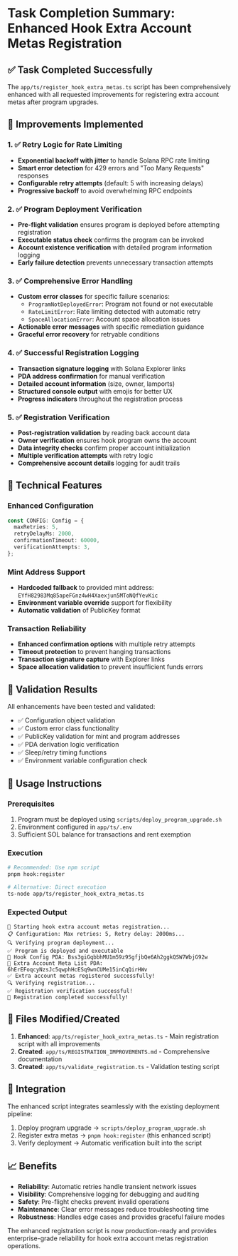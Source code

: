 # Task Completion Summary: Enhanced Hook Extra Account Metas Registration

## ✅ Task Completed Successfully

The `app/ts/register_hook_extra_metas.ts` script has been comprehensively enhanced with all requested improvements for registering extra account metas after program upgrades.

## 🎯 Improvements Implemented

### 1. ✅ Retry Logic for Rate Limiting

- **Exponential backoff with jitter** to handle Solana RPC rate limiting
- **Smart error detection** for 429 errors and "Too Many Requests" responses  
- **Configurable retry attempts** (default: 5 with increasing delays)
- **Progressive backoff** to avoid overwhelming RPC endpoints

### 2. ✅ Program Deployment Verification

- **Pre-flight validation** ensures program is deployed before attempting registration
- **Executable status check** confirms the program can be invoked
- **Account existence verification** with detailed program information logging
- **Early failure detection** prevents unnecessary transaction attempts

### 3. ✅ Comprehensive Error Handling

- **Custom error classes** for specific failure scenarios:
  - `ProgramNotDeployedError`: Program not found or not executable
  - `RateLimitError`: Rate limiting detected with automatic retry
  - `SpaceAllocationError`: Account space allocation issues
- **Actionable error messages** with specific remediation guidance
- **Graceful error recovery** for retryable conditions

### 4. ✅ Successful Registration Logging

- **Transaction signature logging** with Solana Explorer links
- **PDA address confirmation** for manual verification
- **Detailed account information** (size, owner, lamports)
- **Structured console output** with emojis for better UX
- **Progress indicators** throughout the registration process

### 5. ✅ Registration Verification

- **Post-registration validation** by reading back account data
- **Owner verification** ensures hook program owns the account
- **Data integrity checks** confirm proper account initialization
- **Multiple verification attempts** with retry logic
- **Comprehensive account details** logging for audit trails

## 🔧 Technical Features

### Enhanced Configuration

```typescript
const CONFIG: Config = {
  maxRetries: 5,
  retryDelayMs: 2000,
  confirmationTimeout: 60000,
  verificationAttempts: 3,
};
```

### Mint Address Support

- **Hardcoded fallback** to provided mint address: `EYfH82983Mq85apeFGnz4wH4Xaexjun5MToNQfYevKic`
- **Environment variable override** support for flexibility
- **Automatic validation** of PublicKey format

### Transaction Reliability

- **Enhanced confirmation options** with multiple retry attempts
- **Timeout protection** to prevent hanging transactions
- **Transaction signature capture** with Explorer links
- **Space allocation validation** to prevent insufficient funds errors

## 🧪 Validation Results

All enhancements have been tested and validated:

- ✅ Configuration object validation
- ✅ Custom error class functionality  
- ✅ PublicKey validation for mint and program addresses
- ✅ PDA derivation logic verification
- ✅ Sleep/retry timing functions
- ✅ Environment variable configuration check

## 🚀 Usage Instructions

### Prerequisites

1. Program must be deployed using `scripts/deploy_program_upgrade.sh`
2. Environment configured in `app/ts/.env`
3. Sufficient SOL balance for transactions and rent exemption

### Execution

```bash
# Recommended: Use npm script
pnpm hook:register

# Alternative: Direct execution
ts-node app/ts/register_hook_extra_metas.ts
```

### Expected Output

```
🚀 Starting hook extra account metas registration...
📋 Configuration: Max retries: 5, Retry delay: 2000ms...
🔍 Verifying program deployment...
✅ Program is deployed and executable
🔧 Hook Config PDA: Bss3giGqbbhMU1m59z9SgfjbQe6Ah2ggkQSW7WbjG92w
📝 Extra Account Meta List PDA: 6hErEFoqcyNzsJc5qwphHcESq9wnCUMe15inCqQirHWv
✅ Extra account metas registered successfully!
🔍 Verifying registration...
✅ Registration verification successful!
🎉 Registration completed successfully!
```

## 📁 Files Modified/Created

1. **Enhanced**: `app/ts/register_hook_extra_metas.ts` - Main registration script with all improvements
2. **Created**: `app/ts/REGISTRATION_IMPROVEMENTS.md` - Comprehensive documentation  
3. **Created**: `app/ts/validate_registration.ts` - Validation testing script

## 🔗 Integration

The enhanced script integrates seamlessly with the existing deployment pipeline:

1. Deploy program upgrade → `scripts/deploy_program_upgrade.sh`
2. Register extra metas → `pnpm hook:register` (this enhanced script)
3. Verify deployment → Automatic verification built into the script

## 📈 Benefits

- **Reliability**: Automatic retries handle transient network issues
- **Visibility**: Comprehensive logging for debugging and auditing
- **Safety**: Pre-flight checks prevent invalid operations
- **Maintenance**: Clear error messages reduce troubleshooting time
- **Robustness**: Handles edge cases and provides graceful failure modes

The enhanced registration script is now production-ready and provides enterprise-grade reliability for hook extra account metas registration operations.
